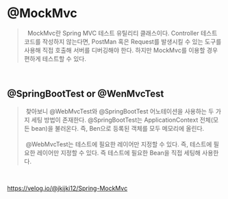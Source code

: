 # @MockMvc
> &nbsp; MockMvc란 Spring MVC 테스트 유틸리티 클래스이다. Controller 테스트 코드를 작성하지 않는다면, PostMan 혹은 Request를 발생시킬 수 있는 도구를 사용해 직접 호출해 서버를 디버깅해야 한다. 하지만 MockMvc를 이용할 경우 편하게 테스트할 수 있다.

<br>

## @SpringBootTest or @WenMvcTest
> &nbsp;찾아보니 @WebMvcTest와 @SpringBootTest 어노테이션을 사용하는 두 가지 세팅 방법이 존재한다. @SpringBootTest는 ApplicationContext 전체(모든 bean)을 불러온다. 즉, Ben으로 등록된 객체를 모두 메모리에 올린다. <br><br> &nbsp;@WebMvcTest는 테스트에 필요한 레이어만 지정할 수 있다. 즉, 테스트에 필요한 레이어만 지정할 수 있다. 즉 테스트에 필요한 Bean을 직접 세팅해 사용한다.

<br>



https://velog.io/@jkijki12/Spring-MockMvc
